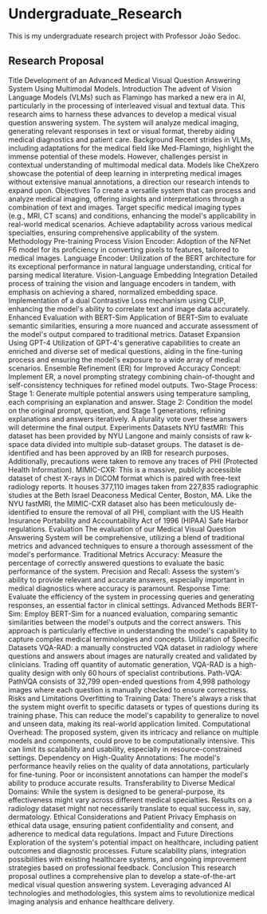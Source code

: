# Undergraduate_Research
This is my undergraduate research project with Professor João Sedoc.

## Research Proposal
Title
Development of an Advanced Medical Visual Question Answering System Using Multimodal Models.
Introduction
The advent of Vision Language Models (VLMs) such as Flamingo has marked a new era in AI, particularly in the processing of interleaved visual and textual data. This research aims to harness these advances to develop a medical visual question answering system. The system will analyze medical imaging, generating relevant responses in text or visual format, thereby aiding medical diagnostics and patient care.
Background
Recent strides in VLMs, including adaptations for the medical field like Med-Flamingo, highlight the immense potential of these models. However, challenges persist in contextual understanding of multimodal medical data. Models like CheXzero showcase the potential of deep learning in interpreting medical images without extensive manual annotations, a direction our research intends to expand upon.
Objectives
To create a versatile system that can process and analyze medical imaging, offering insights and interpretations through a combination of text and images.
Target specific medical imaging types (e.g., MRI, CT scans) and conditions, enhancing the model's applicability in real-world medical scenarios.
Achieve adaptability across various medical specialties, ensuring comprehensive applicability of the system.
Methodology
Pre-training Process
Vision Encoder: Adoption of the NFNet F6 model for its proficiency in converting pixels to features, tailored to medical images.
Language Encoder: Utilization of the BERT architecture for its exceptional performance in natural language understanding, critical for parsing medical literature.
Vision-Language Embedding Integration
Detailed process of training the vision and language encoders in tandem, with emphasis on achieving a shared, normalized embedding space.
Implementation of a dual Contrastive Loss mechanism using CLIP, enhancing the model's ability to correlate text and image data accurately.
Enhanced Evaluation with BERT-Sim
Application of BERT-Sim to evaluate semantic similarities, ensuring a more nuanced and accurate assessment of the model's output compared to traditional metrics.
Dataset Expansion Using GPT-4
Utilization of GPT-4's generative capabilities to create an enriched and diverse set of medical questions, aiding in the fine-tuning process and ensuring the model's exposure to a wide array of medical scenarios.
Ensemble Refinement (ER) for Improved Accuracy
Concept: Implement ER, a novel prompting strategy combining chain-of-thought and self-consistency techniques for refined model outputs.
Two-Stage Process:
Stage 1: Generate multiple potential answers using temperature sampling, each comprising an explanation and answer.
Stage 2: Condition the model on the original prompt, question, and Stage 1 generations, refining explanations and answers iteratively. A plurality vote over these answers will determine the final output.
Experiments
Datasets
NYU fastMRI: This dataset has been provided by NYU Langone and mainly consists of raw k-space data divided into multiple sub-dataset groups. The dataset is de-identified and has been approved by an IRB for research purposes. Additionally, precautions were taken to remove any traces of PHI (Protected Health Information).
MIMIC-CXR: This is a massive, publicly accessible dataset of chest X-rays in DICOM format which is paired with free-text radiology reports. It houses 377,110 images taken from 227,835 radiographic studies at the Beth Israel Deaconess Medical Center, Boston, MA. Like the NYU fastMRI, the MIMIC-CXR dataset also has been meticulously de-identified to ensure the removal of all PHI, compliant with the US Health Insurance Portability and Accountability Act of 1996 (HIPAA) Safe Harbor regulations.
Evaluation
The evaluation of our Medical Visual Question Answering System will be comprehensive, utilizing a blend of traditional metrics and advanced techniques to ensure a thorough assessment of the model's performance.
Traditional Metrics
Accuracy: Measure the percentage of correctly answered questions to evaluate the basic performance of the system.
Precision and Recall: Assess the system's ability to provide relevant and accurate answers, especially important in medical diagnostics where accuracy is paramount.
Response Time: Evaluate the efficiency of the system in processing queries and generating responses, an essential factor in clinical settings.
Advanced Methods
BERT-Sim: Employ BERT-Sim for a nuanced evaluation, comparing semantic similarities between the model's outputs and the correct answers. This approach is particularly effective in understanding the model's capability to capture complex medical terminologies and concepts.
Utilization of Specific Datasets
VQA-RAD: a manually constructed VQA dataset in radiology where questions and answers about images are naturally created and validated by clinicians. Trading off quantity of automatic generation, VQA-RAD is a high-quality design with only 60 hours of specialist contributions.
Path-VQA: PathVQA consists of 32,799 open-ended questions from 4,998 pathology images where each question is manually checked to ensure correctness.
Risks and Limitations
Overfitting to Training Data: There's always a risk that the system might overfit to specific datasets or types of questions during its training phase. This can reduce the model's capability to generalize to novel and unseen data, making its real-world application limited.
Computational Overhead: The proposed system, given its intricacy and reliance on multiple models and components, could prove to be computationally intensive. This can limit its scalability and usability, especially in resource-constrained settings.
Dependency on High-Quality Annotations: The model's performance heavily relies on the quality of data annotations, particularly for fine-tuning. Poor or inconsistent annotations can hamper the model's ability to produce accurate results.
Transferability to Diverse Medical Domains: While the system is designed to be general-purpose, its effectiveness might vary across different medical specialties. Results on a radiology dataset might not necessarily translate to equal success in, say, dermatology.
Ethical Considerations and Patient Privacy
Emphasis on ethical data usage, ensuring patient confidentiality and consent, and adherence to medical data regulations.
Impact and Future Directions
Exploration of the system's potential impact on healthcare, including patient outcomes and diagnostic processes.
Future scalability plans, integration possibilities with existing healthcare systems, and ongoing improvement strategies based on professional feedback.
Conclusion
This research proposal outlines a comprehensive plan to develop a state-of-the-art medical visual question answering system. Leveraging advanced AI technologies and methodologies, this system aims to revolutionize medical imaging analysis and enhance healthcare delivery.


